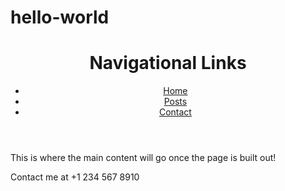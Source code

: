 # hello-world
<!--Just another repository I'm new to coding and computer science, and I'm excited to learn new things. Let's see what I can do and if this works correctly with hello-world-->
<!DOCTYPE html>
<html>
  <body>
    <header>
      <h1>Navigational Links</h1>
      <nav>
        <ul>
          <li><a href="#home">Home</a></li>
          <li><a href="#posts">Posts</a></li>
          <li><a href="#contact">Contact</a></li>
        </ul>
      </nav>
    </header>
    <div id="main">
      <p>This is where the main content will go once the page is built out!</p>
    </div>
    <div id="footer">
      <p>Contact me at +1 234 567 8910 </p>
    </div>
    
  </body>
</html>
